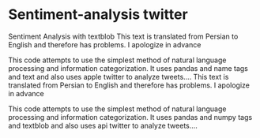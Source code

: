# Sentiment-analysis twitter 
Sentiment Analysis with textblob
This text is translated from Persian to English and therefore has problems. I apologize in advance


This code attempts to use the simplest method of natural language processing and information categorization. It uses pandas and name tags and text and also uses apple twitter to analyze tweets....
This text is translated from Persian to English and therefore has problems. I apologize in advance


This code attempts to use the simplest method of natural language processing and information categorization. It uses pandas and numpy tags and textblob and also uses api twitter to analyze tweets....

